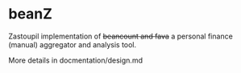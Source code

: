 # beanZ
Zastoupil implementation of ~~beancount and fava~~ a personal finance (manual) aggregator and analysis tool.

More details in docmentation/design.md
